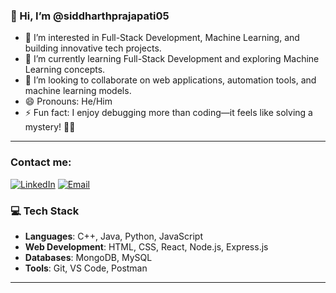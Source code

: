 ### 👋 Hi, I’m @siddharthprajapati05  

- 👀 I’m interested in Full-Stack Development, Machine Learning, and building innovative tech projects.  
- 🌱 I’m currently learning Full-Stack Development and exploring Machine Learning concepts.  
- 💞️ I’m looking to collaborate on web applications, automation tools, and machine learning models.  
- 😄 Pronouns: He/Him  
- ⚡ Fun fact: I enjoy debugging more than coding—it feels like solving a mystery! 🕵️‍♂️ 

---

### Contact me:
[![LinkedIn](https://img.shields.io/badge/LinkedIn-0077B5?style=flat-square&logo=linkedin&logoColor=white)](https://www.linkedin.com/in/siddharth-prajapati-716457283/)
[![Email](https://img.shields.io/badge/Email-D14836?style=flat-square&logo=gmail&logoColor=white)](mailto:siddharthprajapati05@gmail.com)



### 💻 Tech Stack  
- **Languages**: C++, Java, Python, JavaScript  
- **Web Development**: HTML, CSS, React, Node.js, Express.js  
- **Databases**: MongoDB, MySQL  
- **Tools**: Git, VS Code, Postman  

---
